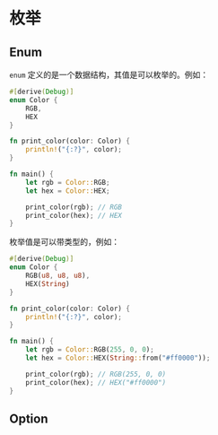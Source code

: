 # 枚举

## Enum

`enum` 定义的是一个数据结构，其值是可以枚举的。例如：

```rust
#[derive(Debug)]
enum Color {
    RGB,
    HEX
}

fn print_color(color: Color) {
    println!("{:?}", color);
}

fn main() {
    let rgb = Color::RGB;
    let hex = Color::HEX;

    print_color(rgb); // RGB
    print_color(hex); // HEX
}
```

枚举值是可以带类型的，例如：

```rust
#[derive(Debug)]
enum Color {
    RGB(u8, u8, u8),
    HEX(String)
}

fn print_color(color: Color) {
    println!("{:?}", color);
}

fn main() {
    let rgb = Color::RGB(255, 0, 0);
    let hex = Color::HEX(String::from("#ff0000"));

    print_color(rgb); // RGB(255, 0, 0)
    print_color(hex); // HEX("#ff0000")
}
```

## Option